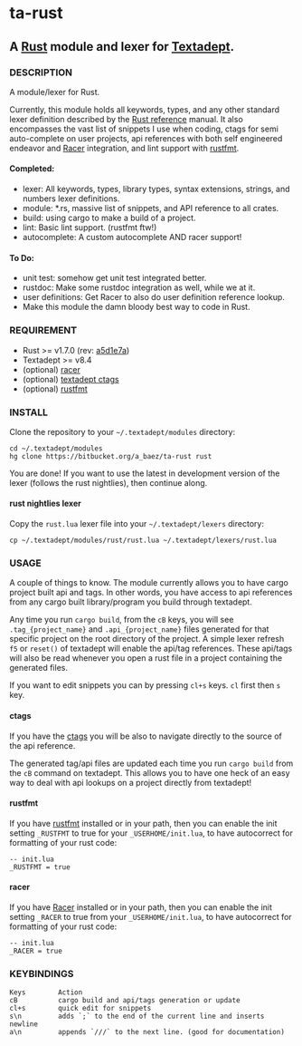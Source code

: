 # ta-rust
## A [Rust][4] module and lexer for [Textadept][5].

### DESCRIPTION
A module/lexer for Rust.

Currently, this module holds all keywords, types, and any other standard lexer
definition described by the [Rust reference][1]
manual. It also encompasses the vast list of snippets I use when coding,
ctags for semi auto-complete on user projects, api references with both self
engineered endeavor and [Racer][3] integration, and lint support with
[rustfmt][2].

#### Completed:
*   lexer: All keywords, types, library types, syntax extensions, strings, and
numbers lexer definitions.
*   module: *.rs, massive list of snippets, and API reference to all crates.
*   build: using cargo to make a build of a project.
*   lint: Basic lint support. (rustfmt ftw!)
*   autocomplete: A custom autocomplete AND racer support!


#### To Do:
*   unit test: somehow get unit test integrated better.
*   rustdoc: Make some rustdoc integration as well, while we at it.
*   user definitions: Get Racer to also do user definition reference lookup.
*   Make this module the damn bloody best way to code in Rust.

### REQUIREMENT
*   Rust >= v1.7.0 (rev: [a5d1e7a][a5d1e7a])
*   Textadept >= v8.4
*   (optional) [racer][3]
*   (optional) [textadept ctags][6]
*   (optional) [rustfmt][2]

### INSTALL
Clone the repository to your `~/.textadept/modules` directory:

```
cd ~/.textadept/modules
hg clone https://bitbucket.org/a_baez/ta-rust rust
```

You are done! If you want to use the latest in development version of the lexer
(follows the rust nightlies), then continue along.

#### rust nightlies lexer
Copy the `rust.lua` lexer file into your `~/.textadept/lexers` directory:

```
cp ~/.textadept/modules/rust/rust.lua ~/.textadept/lexers/rust.lua
```

### USAGE
A couple of things to know. The module currently allows you to have
cargo project built api and tags. In other words, you have access to api
references from any cargo built library/program you build through textadept.

Any time you run `cargo build`, from the `cB` keys, you will see
`.tag_{project_name}` and `.api_{project_name}` files generated for that
specific project on the root directory of the project.
A simple lexer refresh `f5` or `reset()` of textadept will enable the api/tag
references. These api/tags will also be read whenever you open a rust file in
a project containing the generated files.

If you want to edit snippets you can by pressing `cl+s` keys. `cl` first then
`s` key.

#### ctags
If you have the [ctags][6] you will be also to
navigate directly to the source of the api reference.

The generated tag/api files are updated each time you run `cargo build`
from the `cB` command on textadept. This allows you to have one heck of an easy
way to deal with api lookups on a project directly from textadept!

#### rustfmt
If you have [rustfmt][2] installed or in your
path, then you can enable the init setting `_RUSTFMT` to true for your
`_USERHOME/init.lua`, to have autocorrect for formatting of your rust code:

```
-- init.lua
_RUSTFMT = true
```

#### racer
If you have [Racer][3] installed or in your path, then you can enable the init
setting `_RACER` to true from your `_USERHOME/init.lua`, to have autocorrect
for formatting of your rust code:

```
-- init.lua
_RACER = true
```

### KEYBINDINGS

    Keys        Action
    cB          cargo build and api/tags generation or update
    cl+s        quick edit for snippets
    s\n         adds `;` to the end of the current line and inserts newline
    a\n         appends `///` to the next line. (good for documentation)

[1]: http://doc.rust-lang.org/reference.html
[2]: https://github.com/rust-lang-nursery/rustfmt
[3]: https://github.com/phildawes/racer
[4]: http://www.rust-lang.org
[5]: http://foicica.com/textadept
[6]: http://foicica.com/hg/ctags/
[a5d1e7a]: https://github.com/rust-lang/rust/commit/a5d1e7a59a2a3413c377b003075349f854304b5e
